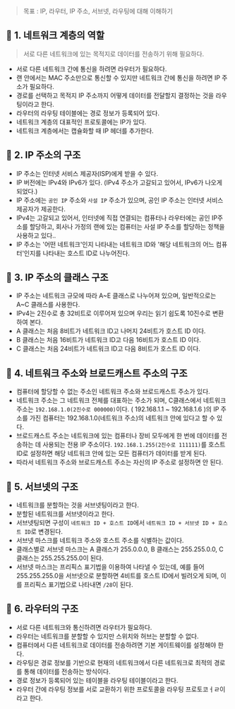 > 목표 : IP, 라우터, IP 주소, 서브넷, 라우팅에 대해 이해하기


## 🐶 1. 네트워크 계층의 역할
 > 서로 다른 네트워크에 있는 목적지로 데이터를 전송하기 위해 필요하다.

- 서로 다른 네트워크 간에 통신을 하려면 라우터가 필요하다.
- 랜 안에서는 MAC 주소만으로 통신할 수 있지만 네트워크 간에 통신을 하려면 IP 주소가 필요하다.
- 경로를 선택하고 목적지 IP 주소까지 어떻게 데이터를 전달할지 결정하는 것을 라우팅이라고 한다.
- 라우터의 라우팅 테이블에는 경로 정보가 등록되어 있다.
- 네트워크 계층의 대표적인 프로토콜에는 IP가 있다.
- 네트워크 계층에서는 캡슐화할 때 IP 헤더를 추가한다.

## 🐶 2. IP 주소의 구조
- IP 주소는 인터넷 서비스 제공자(ISP)에게 받을 수 있다.
- IP 버전에는 IPv4와 IPv6가 있다. (IPv4 주소가 고갈되고 있어서, IPv6가 나오게 되었다.)
- IP 주소에는 `공인 IP` 주소와 `사설 IP` 주소가 있으며, 공인 IP 주소는 인터넷 서비스 제공자가 제공한다.
- IPv4는 고갈되고 있어서, 인터넷에 직접 연결되는 컴퓨터나 라우터에는 공인 IP주소를 할당하고, 회사나 가정의 랜에 있는 컴퓨터는 사설 IP 주소를 할당하는 정책을 사용하고 있다..
- IP 주소는 '어떤 네트워크'인지 나타내는 네트워크 ID와 '해당 네트워크의 어느 컴퓨터'인지를 나타내는 호스트 ID로 나누어진다.

## 🐶 3. IP 주소의 클래스 구조
- IP 주소는 네트워크 규모에 따라 A~E 클래스로 나누어져 있으며, 일반적으로는 A~C 클래스를 사용한다.
- IPv4는 2진수로 총 32비트로 이루어져 있으며 우리는 읽기 쉽도록 10진수로 변환하여 본다.
- A 클래스는 처음 8비트가 네트워크 ID고 나머지 24비트가 호스트 ID 이다.
- B 클래스는 처음 16비트가 네트워크 ID고 다음 16비트가 호스트 ID 이다.
- C 클래스는 처음 24비트가 네트워크 ID고 다음 8비트가 호스트 ID 이다. 

## 🐶 4. 네트워크 주소와 브로드캐스트 주소의 구조
- 컴퓨터에 할당할 수 없는 주소인 네트워크 주소와 브로드캐스트 주소가 있다.
- 네트워크 주소는 그 네트워크 전체를 대표하는 주소가 되며, C클래스에서 네트워크 주소는 `192.168.1.0(2진수로 000000)`이다. ( 192.168.1.1 ~ 192.168.1.6 )의 IP 주소를 가진 컴퓨터는 192.168.1.0(네트워크 주소)의 네트워크 안에 있다고 할 수 있다.
- 브로드캐스트 주소는 네트워크에 있는 컴퓨터나 장비 모두에게 한 번에 데이터를 전송하는 데 사용되는 전용 IP 주소이다. `192.168.1.255(2진수로 111111)`를 호스트 ID로 설정하면 해당 네트워크 안에 있는 모든 컴퓨터가 데이터를 받게 된다. 
- 따라서 네트워크 주소와 브로드캐스트 주소는 자신의 IP 주소로 설정하면 안 된다.

## 🐶 5. 서브넷의 구조
- 네트워크를 분할하는 것을 서브넷팅이라고 한다. 
- 분할된 네트워크를 서브넷이라고 한다.
- 서브넷팅되면 구성이 `네트워크 ID + 호스트 ID`에서 `네트워크 ID + 서브넷 ID + 호스트 ID`로 변경된다.
- 서브넷 마스크를 네트워크 주소와 호스트 주소를 식별하는 값이다.
- 클래스별로 서브넷 마스크는 A 클래스가 255.0.0.0, B 클래스는 255.255.0.0, C 클래스는 255.255.255.0이 된다.
- 서브넷 마스크는 프리픽스 표기법을 이용하여 나타낼 수 있는데, 예를 들어 255.255.255.0을 서브넷으로 분할하면 4비트를 호스트 ID에서 빌려오게 되며, 이를 프리픽스 표기법으로 나타내면 `/28`이 된다.

## 🐶 6. 라우터의 구조
- 서로 다른 네트워크와 통신하려면 라우터가 필요하다.
- 라우터는 네트워크를 분할할 수 있지만 스위치와 허브는 분할할 수 없다.
- 컴퓨터에서 다른 네트워크로 데이터를 전송하려면 기본 게이트웨이를 설정해야 한다.
- 라우팅은 경로 정보를 기반으로 현재의 네트워크에서 다른 네트워크로 최적의 경로를 통해 데이터를 전송하는 방식이다.
- 경로 정보가 등록되어 있는 테이블을 라우팅 테이블이라고 한다.
- 라우터 간에 라우팅 정보를 서로 교환하기 위한 프로토콜을 라우팅 프로토코ㅓㄹ이라고 한다.


















